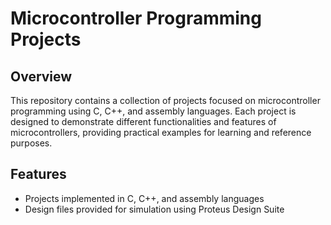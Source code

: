 # Microcontroller Programming Projects

## Overview
This repository contains a collection of projects focused on microcontroller programming using C, C++, and assembly languages. Each project is designed to demonstrate different functionalities and features of microcontrollers, providing practical examples for learning and reference purposes.

## Features
- Projects implemented in C, C++, and assembly languages
- Design files provided for simulation using Proteus Design Suite


